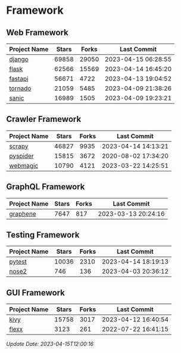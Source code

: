 # Framework

## Web Framework
| Project Name | Stars | Forks | Last Commit |
| ------------ | ----- | ----- | ----------- |
| [django](https://github.com/django/django) | 69858 | 29050 | 2023-04-15 06:28:55 |
| [flask](https://github.com/pallets/flask) | 62566 | 15569 | 2023-04-14 16:45:20 |
| [fastapi](https://github.com/tiangolo/fastapi) | 56671 | 4722 | 2023-04-13 19:04:52 |
| [tornado](https://github.com/tornadoweb/tornado) | 21059 | 5485 | 2023-04-09 21:38:26 |
| [sanic](https://github.com/sanic-org/sanic) | 16989 | 1505 | 2023-04-09 19:23:21 |

## Crawler Framework
| Project Name | Stars | Forks | Last Commit |
| ------------ | ----- | ----- | ----------- |
| [scrapy](https://github.com/scrapy/scrapy) | 46827 | 9935 | 2023-04-14 14:13:21 |
| [pyspider](https://github.com/binux/pyspider) | 15815 | 3672 | 2020-08-02 17:34:20 |
| [webmagic](https://github.com/code4craft/webmagic) | 10790 | 4121 | 2023-03-22 14:25:51 |

## GraphQL Framework
| Project Name | Stars | Forks | Last Commit |
| ------------ | ----- | ----- | ----------- |
| [graphene](https://github.com/graphql-python/graphene) | 7647 | 817 | 2023-03-13 20:24:16 |

## Testing Framework
| Project Name | Stars | Forks | Last Commit |
| ------------ | ----- | ----- | ----------- |
| [pytest](https://github.com/pytest-dev/pytest) | 10036 | 2310 | 2023-04-14 18:19:13 |
| [nose2](https://github.com/nose-devs/nose2) | 746 | 136 | 2023-04-03 20:36:12 |

## GUI Framework
| Project Name | Stars | Forks | Last Commit |
| ------------ | ----- | ----- | ----------- |
| [kivy](https://github.com/kivy/kivy) | 15758 | 3017 | 2023-04-12 16:40:54 |
| [flexx](https://github.com/flexxui/flexx) | 3123 | 261 | 2022-07-22 16:41:15 |

*Update Date: 2023-04-15T12:00:16*